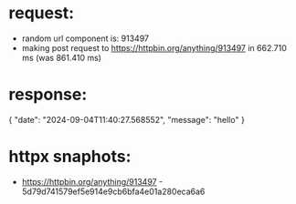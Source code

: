 # request:

 * random url component is: 913497
 * making post request to https://httpbin.org/anything/913497 in 662.710 ms (was 861.410 ms)

# response:

{
    "date": "2024-09-04T11:40:27.568552",
    "message": "hello"
}

# httpx snaphots:

 * https://httpbin.org/anything/913497 - 5d79d741579ef5e914e9cb6bfa4e01a280eca6a6
